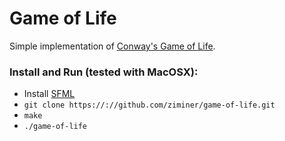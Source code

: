 # Game of Life

Simple implementation of [Conway's Game of Life](http://en.wikipedia.org/wiki/Conway's_Game_of_Life).

### Install and Run (tested with MacOSX):
* Install [SFML](www.sfml-dev.org)
* `git clone https://://github.com/ziminer/game-of-life.git`
* `make`
* `./game-of-life`

